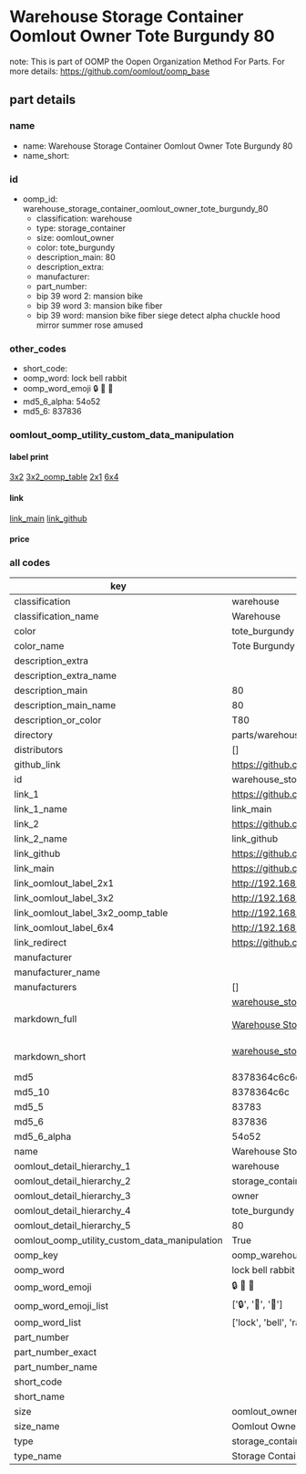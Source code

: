 # Warehouse Storage Container Oomlout Owner Tote Burgundy 80  

note: This is part of OOMP the Oopen Organization Method For Parts. For more details: https://github.com/oomlout/oomp_base

##  part details
  







### name
* name: Warehouse Storage Container Oomlout Owner Tote Burgundy 80
* name_short: 
### id
* oomp_id: warehouse_storage_container_oomlout_owner_tote_burgundy_80
  * classification: warehouse
  * type: storage_container
  * size: oomlout_owner
  * color: tote_burgundy
  * description_main: 80
  * description_extra: 
  * manufacturer: 
  * part_number: 
  * bip 39 word 2: mansion bike
  * bip 39 word 3: mansion bike fiber
  * bip 39 word: mansion bike fiber siege detect alpha chuckle hood mirror summer rose amused

### other_codes
* short_code: 
* oomp_word: lock bell rabbit
* oomp_word_emoji :lock: :bell: :rabbit:
* md5_6_alpha: 54o52
* md5_6: 837836






### oomlout_oomp_utility_custom_data_manipulation
#### label print
[3x2](http://192.168.1.245:1112/?label=oomp%2054o52)
[3x2_oomp_table](http://192.168.1.108:1112/?label=oomp%2054o52)
[2x1](http://192.168.1.242:1112/?label=oomp%2054o52)
[6x4](http://192.168.1.55:1112/?label=oomp%2054o52)    

#### link

[link_main](https://github.com/oomlout/oomlout_oomp_version_1_messy/tree/main/parts/warehouse_storage_container_oomlout_owner_tote_burgundy_80) [link_github](https://github.com/oomlout/oomlout_oomp_version_1_messy/tree/main/parts/warehouse_storage_container_oomlout_owner_tote_burgundy_80)                             

#### price







### all codes 
| key | value |  
| --- | --- |  
| classification | warehouse |  
| classification_name | Warehouse |  
| color | tote_burgundy |  
| color_name | Tote Burgundy |  
| description_extra |  |  
| description_extra_name |  |  
| description_main | 80 |  
| description_main_name | 80 |  
| description_or_color | T80 |  
| directory | parts/warehouse_storage_container_oomlout_owner_tote_burgundy_80 |  
| distributors | [] |  
| github_link | https://github.com/oomlout/oomlout_oomp_part_src/tree/main/parts/warehouse_storage_container_oomlout_owner_tote_burgundy_80 |  
| id | warehouse_storage_container_oomlout_owner_tote_burgundy_80 |  
| link_1 | https://github.com/oomlout/oomlout_oomp_version_1_messy/tree/main/parts/warehouse_storage_container_oomlout_owner_tote_burgundy_80 |  
| link_1_name | link_main |  
| link_2 | https://github.com/oomlout/oomlout_oomp_version_1_messy/tree/main/parts/warehouse_storage_container_oomlout_owner_tote_burgundy_80 |  
| link_2_name | link_github |  
| link_github | https://github.com/oomlout/oomlout_oomp_version_1_messy/tree/main/parts/warehouse_storage_container_oomlout_owner_tote_burgundy_80 |  
| link_main | https://github.com/oomlout/oomlout_oomp_version_1_messy/tree/main/parts/warehouse_storage_container_oomlout_owner_tote_burgundy_80 |  
| link_oomlout_label_2x1 | http://192.168.1.242:1112/?label=oomp%2054o52 |  
| link_oomlout_label_3x2 | http://192.168.1.245:1112/?label=oomp%2054o52 |  
| link_oomlout_label_3x2_oomp_table | http://192.168.1.108:1112/?label=oomp%2054o52 |  
| link_oomlout_label_6x4 | http://192.168.1.55:1112/?label=oomp%2054o52 |  
| link_redirect | https://github.com/oomlout/oomlout_oomp_version_1_messy/tree/main/parts/warehouse_storage_container_oomlout_owner_tote_burgundy_80 |  
| manufacturer |  |  
| manufacturer_name |  |  
| manufacturers | [] |  
| markdown_full | [warehouse_storage_container_oomlout_owner_tote_burgundy_80](none)<br>[](none)<br>[Warehouse Storage Container Oomlout Owner Tote Burgundy 80](none)<br><br> |  
| markdown_short | [warehouse_storage_container_oomlout_owner_tote_burgundy_80](none)<br><br> |  
| md5 | 8378364c6c6d45101c1e3c80ab458c3a |  
| md5_10 | 8378364c6c |  
| md5_5 | 83783 |  
| md5_6 | 837836 |  
| md5_6_alpha | 54o52 |  
| name | Warehouse Storage Container Oomlout Owner Tote Burgundy 80 |  
| oomlout_detail_hierarchy_1 | warehouse |  
| oomlout_detail_hierarchy_2 | storage_container |  
| oomlout_detail_hierarchy_3 | owner |  
| oomlout_detail_hierarchy_4 | tote_burgundy |  
| oomlout_detail_hierarchy_5 | 80 |  
| oomlout_oomp_utility_custom_data_manipulation | True |  
| oomp_key | oomp_warehouse_storage_container_oomlout_owner_tote_burgundy_80 |  
| oomp_word | lock bell rabbit |  
| oomp_word_emoji | :lock: :bell: :rabbit: |  
| oomp_word_emoji_list | [':lock:', ':bell:', ':rabbit:'] |  
| oomp_word_list | ['lock', 'bell', 'rabbit'] |  
| part_number |  |  
| part_number_exact |  |  
| part_number_name |  |  
| short_code |  |  
| short_name |  |  
| size | oomlout_owner |  
| size_name | Oomlout Owner |  
| type | storage_container |  
| type_name | Storage Container |  
